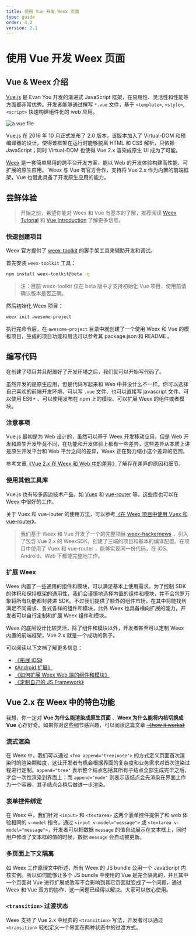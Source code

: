 ```yaml
---
title: 使用 Vue 开发 Weex 页面
type: guide
order: 4.2
version: 2.1
---
```


# 使用 Vue 开发 Weex 页面

## Vue & Weex 介绍

[Vue.js](https://vuejs.org/) 是 Evan You 开发的渐进式 JavaScript 框架，在易用性、灵活性和性能等方面都非常优秀。开发者能够通过撰写 `*.vue` 文件，基于 `<template>`, `<style>`, `<script>` 快速构建组件化的 web 应用。

![a vue file](//cn.vuejs.org/images/vue-component.png)

Vue.js 在 2016 年 10 月正式发布了 2.0 版本，该版本加入了 Virtual-DOM 和预编译器的设计，使得该框架在运行时能够脱离 HTML 和 CSS 解析，只依赖 JavaScript；同时 Virtual-DOM 也使得 Vue 2.x 渲染成原生 UI 成为了可能。

[Weex](https://weex-project.io/) 是一套简单易用的跨平台开发方案，能以 Web 的开发体验构建高性能、可扩展的原生应用。 Weex 与 Vue 有官方合作，支持将 Vue 2.x 作为内置的前端框架，Vue 也借此具备了开发原生应用的能力。

## 尝鲜体验

 > 开始之前，希望你能对 Weex 和 Vue 有基本的了解，推荐阅读 [Weex Tutorial](../index.html) 和 [Vue Introduction](https://vuejs.org/v2/guide/) 了解更多信息。

### 快速创建项目

Weex 官方提供了 [weex-toolkit](https://github.com/weexteam/weex-toolkit) 的脚手架工具来辅助开发和调试。

首先安装 `weex-toolkit` 工具：

```bash
npm install weex-toolkit@beta -g
```

> 注：目前 weex-toolkit 仅在 beta 版中才支持初始化 Vue 项目，使用前请确认版本是否正确。

然后初始化 Weex 项目：

```bash
weex init awesome-project
```

执行完命令后，在 `awesome-project` 目录中就创建了一个使用 Weex 和 Vue 的模板项目，生成的项目功能和用法可以参考其 package.json 和 README 。

## 编写代码

在创建了项目并且配置好了开发环境之后，我们就可以开始写代码了。

虽然开发的是原生应用，但是代码写起来和 Web 中并没什么不一样。你可以选择自己喜欢的前端开发环境、可以写 `.vue` 文件、也可以直接写 javascript 文件、可以使用 ES6+ 、可以使用发布在 npm 上的模块、可以扩展 Weex 的组件或者模块。

### 注意事项

Vue.js 最初是为 Web 设计的，虽然可以基于 Weex 开发移动应用，但是 Web 开发和原生开发毕竟不同，在功能和开发体验上都有一些差异，这些差异从本质上讲是原生开发平台和 Web 平台之间的差异，Weex 正在努力缩小这个差异的范围。

参考文章[《Vue 2.x 在 Weex 和 Web 中的差异》](../../references/vue/index.html)了解存在差异的原因和细节。

### 使用其他工具库

Vue.js 也有较多周边技术产品，如 [Vuex](https://github.com/vuejs/vuex) 和 [vue-router](https://github.com/vuejs/vue-router) 等，这些库也可以在 Weex 中很好的工作。

关于 Vuex 和 vue-louter 的使用方法，可以参考[《在 Weex 项目中使用 Vuex 和 vue-router》](../../references/vue/difference-of-vuex.html)。

> 我们基于 Weex 和 Vue 开发了一个的完整项目 [weex-hackernews](https://github.com/weexteam/weex-hackernews) ，引入了包含 Vue 2.x 的 WeexSDK，创建了三端的项目和基本的编译配置。在项目中使用了 Vuex 和 vue-router ，能够实现同一份代码，在 iOS、Android、Web 下都能完整地工作。

### 扩展 Weex

Weex 内置了一些通用的组件和模块，可以满足基本上使用需求。为了控制 SDK 的体积和保持框架的通用性，我们会谨慎地选择内置的组件和模块，并不会包罗万象将所有功能都封装进 SDK。不过我们提供了额外的组件市场，在其中将能找到满足不同需求、各式各样的组件和模块，此外 Weex 也具备横向扩展的能力，开发者可以自行定制和扩展 Weex 组件和模块。

Weex 的底层设计比较灵活，除了组件和模块以外，开发者甚至可以定制 Weex 内置的前端框架，Vue 2.x 就是一个成功的例子。

可以阅读以下文档了解更多信息：

+ [《拓展 iOS》](../../references/advanced/index.html)
+ [《Android 扩展》](../../references/advanced/extend-to-android.html)
+ [《如何扩展 Weex Web 端的组件和模块》](../../references/advanced/extend-to-html5.html)
+ [《定制自己的 JS Framework》](../../references/advanced/extend-to-jsfm.html)

## Vue 2.x 在 Weex 中的特色功能

我想，你一定对 **Vue 为什么能渲染成原生页面** 、**Weex 为什么能将内核切换成 Vue** 心存好奇。如果你对这些细节感兴趣，可以阅读这篇文章 ~~[《how it works》](./index.html)~~

### 流式渲染

在 Weex 中，我们可以通过 `<foo append="tree|node">` 的方式定义页面首次渲染时的渲染颗粒度，这让开发者有机会根据界面的复杂度和业务需求对首次渲染过程进行定制。`append="tree"` 表示整个结点包括其所有子结点全部生成完毕之后，才会一次性渲染到界面上；而 `append="node"` 则表示该结点会先渲染在界面上作为一个容器，其子结点会稍后做进一步渲染。

<!-- dotwe demo -->

### 表单控件绑定

在 Weex 中，我们针对 `<input>` 和 `<textarea>` 这两个表单控件提供了和 web 体验相同的 `v-model` 指令。通过 `<input v-model="message">` 或 `<textarea v-model="message">`，开发者可以把数据 `message` 的值自动展示在文本框上，同时用户修改了文本框的值的时候，数据 `message` 会自动被更新。

<!-- dotwe demo -->

### 多页面上下文隔离

如 Weex 工作原理文中所述，所有 Weex 的 JS bundle 公用一个 JavaScript 内核实例。所以如何能够让多个 JS bundle 中使用的 Vue 是完全隔离的，并且其中一个页面对 Vue 进行扩展或改写不会影响到其它页面就变成了一个问题，通过 Weex 和 Vue 双方的协作，这一问题已经得以解决。大家可以放心使用。

<!-- html5 apis -->

### `<transition>` 过渡状态

Weex 支持了 Vue 2.x 中经典的 `<transition>` 写法，开发者可以通过 `<transition>` 轻松定义一个界面在两种状态中的过渡方式。
